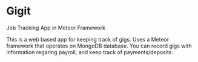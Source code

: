# Gigit
Job Tracking App in Meteor Framework

This is a web based app for keeping track of gigs. Uses a Meteor framework that operates on MongoDB database. 
You can record gigs with information regaring payroll, and keep track of payments/deposits.
